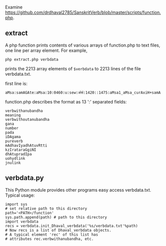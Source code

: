 
Examine https://github.com/drdhaval2785/SanskritVerb/blob/master/scripts/function.php.

## extract
A php function prints contents of various arrays of function.php to text files,
one line per array element. For example,
```
php extract.php verbdata
```
prints the 2213 array elements of `$verbdata` to 2213 lines of the file
verbdata.txt.

first line is:
```
aMsa:samAGAte:aMsa:10:0460:u:sew:अं॑स॑:1420::1475:aMsa1_aMsa_curAxiH+samAGAwe:
```

function.php describes the format as 13 ':' separated fields:

```
verbwithanubandha
meaning
verbwithoutanubandha
gana
number
pada
iDAgama
pureverb
mAdhavIyadhAtuvRtti
kzIrataraGgiNI
dhAtupradIpa
uohydlink
jnulink
```

## verbdata.py
This Python module provides other programs easy access
verbdata.txt.   Typical usage:
```
import sys
# set relative path to this directory
path='<PATH>/function'
sys.path.append(path) # path to this directory
import verbdata
recs = verbdata.init_Dhaval_verbdata('%s/verbdata.txt'%path)
# Now recs is a list of Dhaval_verbdata objects.
# A typical element 'rec' of this list has
# attributes rec.verbwithanubandha, etc.  
```


